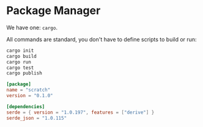 # Package Manager

We have one: `cargo`.

All commands are standard, you don't have to define scripts to build or run:

```bash
cargo init
cargo build
cargo run
cargo test
cargo publish
```

```toml
[package]
name = "scratch"
version = "0.1.0"

[dependencies]
serde = { version = "1.0.197", features = ["derive"] }
serde_json = "1.0.115"
```
